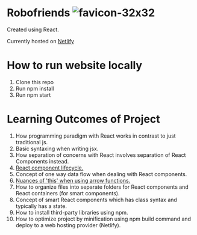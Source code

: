 # Robofriends ![favicon-32x32](https://user-images.githubusercontent.com/103726434/174033914-1d3a9ccc-4a69-4af7-ba3f-f723422b8d3b.png)

Created using React.

Currently hosted on [Netlify](https://weird-robofriends.netlify.app/)

# How to run website locally 

1. Clone this repo
2. Run npm install
3. Run npm start

# Learning Outcomes of Project

1. How programming paradigm with React works in contrast to just traditional js.
2. Basic syntaxing when writing jsx.
3. How separation of concerns with React involves separation of React Components instead.
4. [React component lifecycle.](https://reactjs.org/docs/react-component.html)
5. Concept of one way data flow when dealing with React components.
6. [Nuances of 'this' when using arrow functions.](https://reactjs.org/docs/handling-events.html)
7. How to organize files into separate folders for React components and React containers (for smart components).
8. Concept of smart React components which has class syntax and typically has a state.
9. How to install third-party libraries using npm.
10. How to optimize project by minification using npm build command and deploy to a web hosting provider (Netlify).
